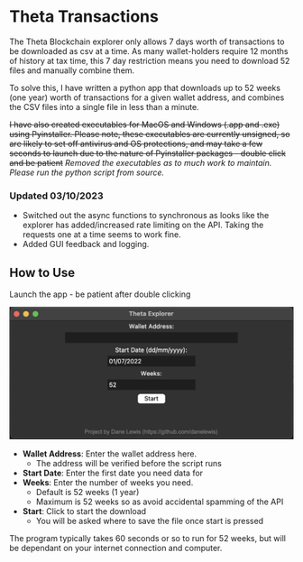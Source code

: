 # Theta Transactions
The Theta Blockchain explorer only allows 7 days worth of transactions to be downloaded as csv at a time. As many wallet-holders require 12 months of history at tax time, this 7 day restriction means you need to download 52 files and manually combine them.

To solve this, I have written a python app that downloads up to 52 weeks (one year) worth of transactions for a given wallet address, and combines the CSV files into a single file in less than a minute.

~~I have also created executables for MacOS and Windows (.app and .exe) using Pyinstaller. Please note, these executables are currently unsigned, so are likely to set off antivirus and OS protections, and may take a few seconds to launch due to the nature of Pyinstaller packages - double click and be patient~~
*Removed the executables as to much work to maintain. Please run the python script from source.*

### Updated 03/10/2023
* Switched out the async functions to synchronous as looks like the explorer has added/increased rate limiting on the API. Taking the requests one at a time seems to work fine.
* Added GUI feedback and logging.

## How to Use
Launch the app - be patient after double clicking

![](screenshot.png)

* **Wallet Address**: Enter the wallet address here.
	* The address will be verified before the script runs
* **Start Date**: Enter the first date you need data for
* **Weeks**: Enter the number of weeks you need.
	* Default is 52 weeks (1 year)
	* Maximum is 52 weeks so as avoid accidental spamming of the API
* **Start**: Click to start the download
	* You will be asked where to save the file once start is pressed

The program typically takes 60 seconds or so to run for 52 weeks, but will be dependant on your internet connection and computer.
